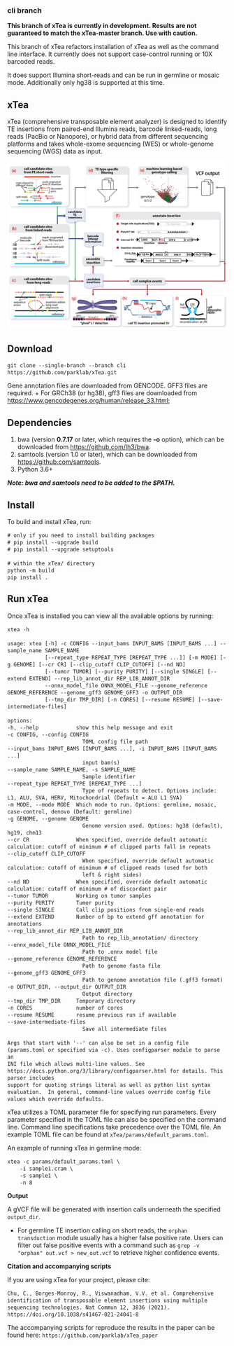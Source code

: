 ### cli branch

**This branch of xTea is currently in development. Results are not guaranteed to match the xTea-master branch. Use with caution.**

This branch of xTea refactors installation of xTea as well as the command line interface. It currently does not support case-control running or 10X barcoded reads.

It does support Illumina short-reads and can be run in germline or mosaic mode. Additionally only hg38 is supported at this time.


## xTea

xTea (comprehensive transposable element analyzer) is designed to identify TE insertions from paired-end Illumina reads, barcode linked-reads, long reads (PacBio or Nanopore), or hybrid data from different sequencing platforms and takes whole-exome sequencing (WES) or whole-genome sequencing (WGS) data as input. 

![alt text](./xTea_workflow.png)


## Download

```
git clone --single-branch --branch cli  https://github.com/parklab/xTea.git
```
	
Gene annotation files are downloaded from GENCODE. GFF3 files are required.
	+ For GRCh38 (or hg38), gff3 files are downloaded from https://www.gencodegenes.org/human/release_33.html;

## Dependencies

1. bwa (version **0.7.17** or later, which requires the **-o** option), which can be downloaded from https://github.com/lh3/bwa.
2. samtools (version 1.0 or later), which can be downloaded from https://github.com/samtools.
3. Python 3.6+

***Note: bwa and samtools need to be added to the $PATH.***


## Install

To build and install xTea, run:
```
# only if you need to install building packages
# pip install --upgrade build
# pip install --upgrade setuptools

# within the xTea/ directory
python -m build
pip install .
``` 

## Run xTea

Once xTea is installed you can view all the available options by running:

```
xtea -h

usage: xtea [-h] -c CONFIG --input_bams INPUT_BAMS [INPUT_BAMS ...] --sample_name SAMPLE_NAME
			[--repeat_type REPEAT_TYPE [REPEAT_TYPE ...]] [-m MODE] [-g GENOME] [--cr CR] [--clip_cutoff CLIP_CUTOFF] [--nd ND]
			[--tumor TUMOR] [--purity PURITY] [--single SINGLE] [--extend EXTEND] --rep_lib_annot_dir REP_LIB_ANNOT_DIR
			--onnx_model_file ONNX_MODEL_FILE --genome_reference GENOME_REFERENCE --genome_gff3 GENOME_GFF3 -o OUTPUT_DIR
			[--tmp_dir TMP_DIR] [-n CORES] [--resume RESUME] [--save-intermediate-files]

options:
-h, --help            show this help message and exit
-c CONFIG, --config CONFIG
						TOML config file path
--input_bams INPUT_BAMS [INPUT_BAMS ...], -i INPUT_BAMS [INPUT_BAMS ...]
						input bam(s)
--sample_name SAMPLE_NAME, -s SAMPLE_NAME
						Sample identifier
--repeat_type REPEAT_TYPE [REPEAT_TYPE ...]
						Type of repeats to detect. Options include: L1, ALU, SVA, HERV, Mitochondrial (Default = ALU L1 SVA)
-m MODE, --mode MODE  Which mode to run. Options: germline, mosaic, case-control, denovo (Default: germline)
-g GENOME, --genome GENOME
						Genome version used. Options: hg38 (default), hg19, chm13
--cr CR               When specified, override default automatic calculation: cutoff of minimum # of clipped parts fall in repeats
--clip_cutoff CLIP_CUTOFF
						When specified, override default automatic calculation: cutoff of minimum # of clipped reads (used for both
						left & right sides)
--nd ND               When specified, override default automatic calculation: cutoff of minimum # of discordant pair
--tumor TUMOR         Working on tumor samples
--purity PURITY       Tumor purity
--single SINGLE       Call clip positions from single-end reads
--extend EXTEND       Number of bp to extend gff annotation for annotations
--rep_lib_annot_dir REP_LIB_ANNOT_DIR
						Path to rep_lib_annotation/ directory
--onnx_model_file ONNX_MODEL_FILE
						Path to .onnx model file
--genome_reference GENOME_REFERENCE
						Path to genome fasta file
--genome_gff3 GENOME_GFF3
						Path to genome annotation file (.gff3 format)
-o OUTPUT_DIR, --output_dir OUTPUT_DIR
						Output directory
--tmp_dir TMP_DIR     Temporary directory
-n CORES              number of cores
--resume RESUME       resume previous run if available
--save-intermediate-files
						Save all intermediate files

Args that start with '--' can also be set in a config file (params.toml or specified via -c). Uses configparser module to parse an
INI file which allows multi-line values. See https://docs.python.org/3/library/configparser.html for details. This parser includes
support for quoting strings literal as well as python list syntax evaluation.  In general, command-line values override config file
values which override defaults.
```

xTea utilizes a TOML parameter file for specifying run parameters. Every parameter specified in the TOML file can also be specified on the command line. Command line specifications take precedence over the TOML file. An example TOML file can be found at `xTea/params/default_params.toml`. 

An example of running xTea in germline mode:
```
xtea -c params/default_params.toml \
	-i sample1.cram \
	-s sample1 \
	-n 8
```

			
**Output**

A gVCF file will be generated with insertion calls underneath the specified `output_dir`.
+ For germline TE insertion calling on short reads, the `orphan transduction` module usually has a higher false positive rate. Users can filter out false positive events with a command such as `grep -v "orphan" out.vcf > new_out.vcf` to retrieve higher confidence events.


**Citation and accompanying scripts**

If you are using xTea for your project, please cite:

```
Chu, C., Borges-Monroy, R., Viswanadham, V.V. et al. Comprehensive identification of transposable element insertions using multiple sequencing technologies. Nat Commun 12, 3836 (2021). https://doi.org/10.1038/s41467-021-24041-8
```

The accompanying scripts for reproduce the results in the paper can be found here: `https://github.com/parklab/xTea_paper`
